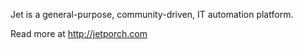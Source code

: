 Jet is a general-purpose, community-driven, IT automation platform. 

Read more at http://jetporch.com
 
